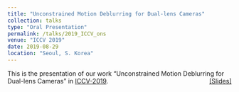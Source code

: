 ```yaml
---
title: "Unconstrained Motion Deblurring for Dual-lens Cameras" 
collection: talks
type: "Oral Presentation"
permalink: /talks/2019_ICCV_ons
venue: "ICCV 2019"
date: 2019-08-29
location: "Seoul, S. Korea"
---
```

<p style="text-align:left;">
   This is the presentation of our work <q>Unconstrained Motion Deblurring for Dual-lens Cameras</q> in <a href="https://iccv2019.thecvf.com/">ICCV-2019</a>.   
    <span style="float:right;">
          <a href="https://maheshmohanmr.github.io/files/Mohan_Unconstrained_ICCV_2019_talk.pdf">&#91;Slides&#93;</a>  
    </span>
</p>
